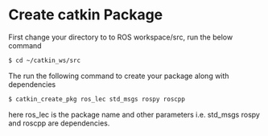 # Create catkin Package
First change your directory to to ROS workspace/src, run the below command
```sh
$ cd ~/catkin_ws/src
```
The run the following command to create your package along with dependencies
```sh
$ catkin_create_pkg ros_lec std_msgs rospy roscpp
```
here ros_lec is the package name and other parameters i.e. std_msgs rospy and roscpp are dependencies.
